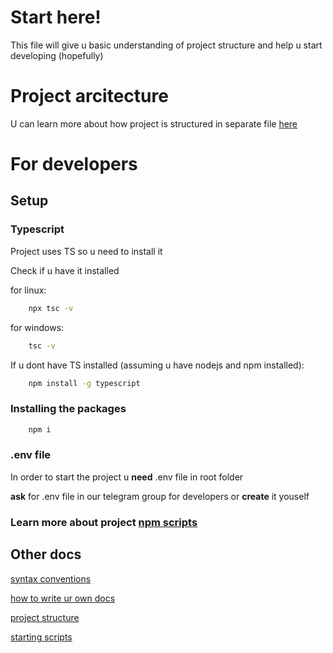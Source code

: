 # **Start here!**

This file will give u basic understanding of project structure and help u start developing (hopefully)

# Project arcitecture
U can learn more about how project is structured in separate file [here](./project_architecture.md)
# For developers

## Setup

### **Typescript**
Project uses TS so u need to install it

Check if u have it installed

for linux:
```bash
    npx tsc -v
```

for windows:
```bash
    tsc -v
```

If u dont have TS installed (assuming u have nodejs and npm installed):
```bash
    npm install -g typescript
```

### **Installing the packages**
```bash
    npm i
```

### **.env file**
In order to start the project u **need** .env file in root folder

**ask** for .env file in our telegram group for developers or **create** it youself

### **Learn more about project [npm scripts](./scripts_description.md)**

## Other docs
[syntax conventions](./syntax_convention.md)

[how to write ur own docs](./md_cheatsheet)

[project structure](./project_architecture.md)

[starting scripts](./scripts_description.md)